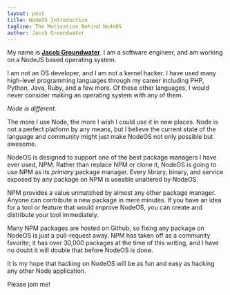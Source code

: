 ```yaml
---
layout: post
title: NodeOS Introduction
tagline: The Motivation Behind NodeOS
author: Jacob Groundwater
---
```


My name is **[Jacob Groundwater](https://twitter.com/0x604)**. I am a software engineer, and am working on a NodeJS based operating system.

I am not an OS developer, and I am not a kernel hacker.
I have used many high-level programming languages through my career including PHP, Python, Java, Ruby, and a few more.
Of these other languages, I would never consider making an operating system with any of them.

*Node is different.*

The more I use Node, the more I wish I could use it in new places.
Node is not a perfect platform by any means,
but I believe the current state of the language and community might just make NodeOS not only possible but awesome.

NodeOS is designed to support one of the best package managers I have ever used, NPM.
Rather than replace NPM or clone it, NodeOS is going to use NPM as its *primary* package manager.
Every library, binary, and service exposed by any package on NPM is useable unaltered by NodeOS.

NPM provides a value unmatched by almost any other package manager.
Anyone can contribute a new package in mere minutes.
If you have an idea for a tool or feature that would improve NodeOS,
you can create and distribute your tool immediately.

Many NPM packages are hosted on Github,
so fixing any package on NodeOS is just a pull-request away.
NPM has taken off as a community favorite;
it has over 30,000 packages at the time of this writing,
and I have no doubt it will double that before NodeOS is done.

It is my hope that hacking on NodeOS will be as fun and easy as hacking any other Node application.

Please join me!
